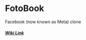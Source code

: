 # FotoBook
Facebook (now known as Meta) clone

##### [Wiki Link](https://github.com/kenthiroi/FotoBook/wiki)

